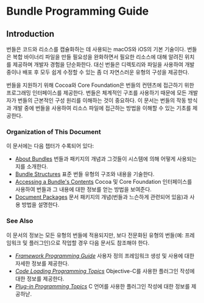 # Bundle Programming Guide

## Introduction <a id="pageTitle"></a>

번들은 코드와 리소스를 캡슐화하는 데 사용되는 macOS와 iOS의 기본 기술이다. 번들은 복합 바이너리 파일을 만들 필요성을 완화하면서 필요한 리소스에 대해 알려진 위치를 제공하며 개발자 경험을 단순화한다. 대신 번들은 디렉토리와 파일을 사용하여 개발 중이나 배포 후 모두 쉽게 수정할 수 있는 좀 더 자연스러운 유형의 구성을 제공한다.

번들을 지원하기 위해 Cocoa와 Core Foundation은 번들의 컨텐츠에 접근하기 위한 프로그래밍 인터페이스를 제공한다. 번들은 체계적인 구조를 사용하기 때문에 모든 개발자가 번들의 근본적인 구성 원리를 이해하는 것이 중요하다. 이 문서는 번들의 작동 방식과 개발 중에 번들을 사용하여 리소스 파일에 접근하는 방법을 이해할 수 있는 기초를 제공한다.

### Organization of This Document

이 문서에는 다음 챕터가 수록되어 있다:

* [About Bundles](https://developer.apple.com/library/archive/documentation/CoreFoundation/Conceptual/CFBundles/AboutBundles/AboutBundles.html#//apple_ref/doc/uid/10000123i-CH100-SW1) 번들과 패키지의 개념과 그것들이 시스템에 의해 어떻게 사용되는지를 소개한다.
* [Bundle Structures](https://developer.apple.com/library/archive/documentation/CoreFoundation/Conceptual/CFBundles/BundleTypes/BundleTypes.html#//apple_ref/doc/uid/10000123i-CH101-SW1) 표준 번들 유형의 구조와 내용을 기술한다.
* [Accessing a Bundle's Contents](https://developer.apple.com/library/archive/documentation/CoreFoundation/Conceptual/CFBundles/AccessingaBundlesContents/AccessingaBundlesContents.html#//apple_ref/doc/uid/10000123i-CH104-SW1) Cocoa 및 Core Foundation 인터페이스를 사용하여 번들과 그 내용에 대한 정보를 얻는 방법을 보여준다.
* [Document Packages](https://developer.apple.com/library/archive/documentation/CoreFoundation/Conceptual/CFBundles/DocumentPackages/DocumentPackages.html#//apple_ref/doc/uid/10000123i-CH106-SW1) 문서 패키지의 개념\(번들과 느슨하게 관련되어 있음\)과 사용 방법을 설명한다.

### See Also

이 문서의 정보는 모든 유형의 번들에 적용되지만, 보다 전문화된 유형의 번들\(예: 프레임워크 및 플러그인\)으로 작업할 경우 다음 문서도 참조해야 한다.

* [_Framework Programming Guide_](https://developer.apple.com/library/archive/documentation/MacOSX/Conceptual/BPFrameworks/Frameworks.html#//apple_ref/doc/uid/10000183i) 사용자 정의 프레임워크 생성 및 사용에 대한 자세한 정보를 제공한다.
* [_Code Loading Programming Topics_](https://developer.apple.com/library/archive/documentation/Cocoa/Conceptual/LoadingCode/LoadingCode.html#//apple_ref/doc/uid/10000052i) Objective-C를 사용한 플러그인 작성에 대한 정보를 제공한다.
* [_Plug-in Programming Topics_](https://developer.apple.com/library/archive/documentation/CoreFoundation/Conceptual/CFPlugIns/CFPlugIns.html#//apple_ref/doc/uid/10000128i) C 언어를 사용한 플러그인 작성에 대한 정보를 제공하낟.



